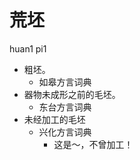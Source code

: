 





# 荒坯
huan1 pi1
+ 粗坯。
  * 如皋方言词典
+ 器物未成形之前的毛坯。
  * 东台方言词典
+ 未经加工的毛坯
  * 兴化方言词典
    - 这是～，不曾加工！
